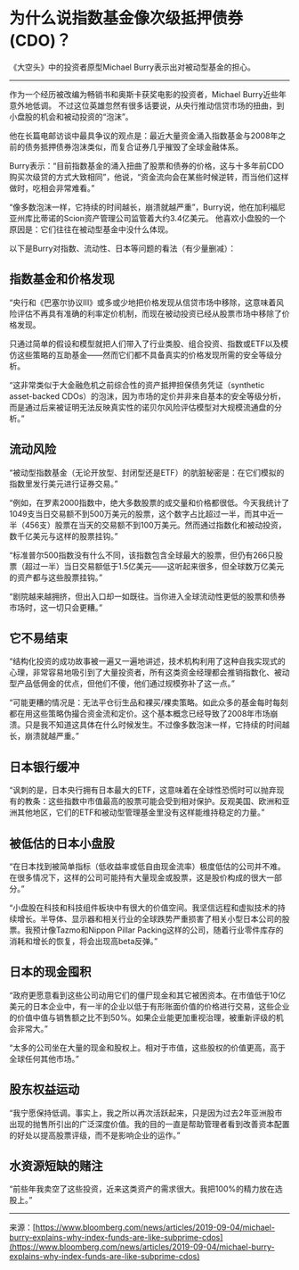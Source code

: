 # 为什么说指数基金像次级抵押债券(CDO)？

《大空头》中的投资者原型Michael Burry表示出对被动型基金的担心。

---

作为一个经历被改编为畅销书和奥斯卡获奖电影的投资者，Michael Burry近些年意外地低调。
不过这位英雄忽然有很多话要说，从央行推动信贷市场的扭曲，到小盘股的机会和被动投资的“泡沫”。

他在长篇电邮访谈中最具争议的观点是：最近大量资金涌入指数基金与2008年之前的债务抵押债券泡沫类似，而复合证券几乎摧毁了全球金融体系。

Burry表示：“目前指数基金的涌入扭曲了股票和债券的价格，这与十多年前CDO购买次级贷的方式大致相同”，他说，“资金流向会在某些时候逆转，而当他们这样做时，吃相会非常难看。”

“像多数泡沫一样，它持续的时间越长，崩溃就越严重”，Burry说，他在加利福尼亚州库比蒂诺的Scion资产管理公司监管着大约3.4亿美元。
他喜欢小盘股的一个原因是：它们往往在被动型基金中没什么体现。

以下是Burry对指数、流动性、日本等问题的看法（有少量删减）：

## 指数基金和价格发现

“央行和《巴塞尔协议Ⅲ》或多或少地把价格发现从信贷市场中移除，这意味着风险评估不再具有准确的利率定价机制，而现在被动投资已经从股票市场中移除了价格发现。

只通过简单的假设和模型就把人们带入了行业类股、组合投资、指数或ETF以及模仿这些策略的互助基金——然而它们都不具备真实的价格发现所需的安全等级分析。

“这非常类似于大金融危机之前综合性的资产抵押担保债务凭证（synthetic asset-backed CDOs）的泡沫，因为市场的定价并非来自基本的安全等级分析，而是通过后来被证明无法反映真实性的诺贝尔风险评估模型对大规模流通盘的分析。”

## 流动风险

“被动型指数基金（无论开放型、封闭型还是ETF）的肮脏秘密是：在它们模拟的指数里发行美元进行证券交易。”

“例如，在罗素2000指数中，绝大多数股票的成交量和价格都很低。今天我统计了1049支当日交易额不到500万美元的股票，这个数字占比超过一半，而其中近一半（456支）股票在当天的交易额不到100万美元。然而通过指数化和被动投资，数千亿美元与这样的股票挂钩。”

“标准普尔500指数没有什么不同，该指数包含全球最大的股票，但仍有266只股票（超过一半）当日交易额低于1.5亿美元——这听起来很多，但全球数万亿美元的资产都与这些股票挂钩。”

“剧院越来越拥挤，但出入口却一如既往。当你进入全球流动性更低的股票和债券市场时，这一切只会更糟。”

## 它不易结束

“结构化投资的成功故事被一遍又一遍地讲述，技术机构利用了这种自我实现式的心理，非常容易地吸引到了大量投资者，所有这类资金经理都会推销指数化、被动型产品低佣金的优点，但他们不傻，他们通过规模弥补了这一点。”

“可能更糟的情况是：无法平仓衍生品和裸买/裸卖策略。如此众多的基金每时每刻都在用这些策略伪撮合资金流和定价。这个基本概念已经导致了2008年市场崩溃。只是我不知道这具体在什么时候发生。不过像多数泡沫一样，它持续的时间越长，崩溃就越严重。”

## 日本银行缓冲

“讽刺的是，日本央行拥有日本最大的ETF，这意味着在全球性恐慌时可以抛弃现有的教条：这些指数中市值最高的股票可能会受到相对保护。反观美国、欧洲和亚洲其他地区，它们的ETF和被动型管理基金里没有这样能维持稳定的力量。”

## 被低估的日本小盘股

“在日本找到被简单指标（低收益率或低自由现金流率）极度低估的公司并不难。在很多情况下，这样的公司可能持有大量现金或股票，这是股价构成的很大一部分。”

“小盘股在科技和科技组件板块中有很大的价值空间。我坚信远程和虚拟技术的持续增长。半导体、显示器和相关行业的全球跌势严重损害了相关小型日本公司的股票。我预计像Tazmo和Nippon Pillar Packing这样的公司，随着行业零件库存的消耗和增长的恢复，将会出现高beta反弹。”

## 日本的现金囤积

“政府更愿意看到这些公司动用它们的僵尸现金和其它被困资本。在市值低于10亿美元的日本企业中，有一半的企业以低于有形账面价值的价格进行交易，这些企业的价值中值与销售额之比不到50%。如果企业能更加重视治理，被重新评级的机会非常大。”

“太多的公司坐在大量的现金和股权上。相对于市值，这些股权的价值更高，高于全球任何其他市场。”

## 股东权益运动

“我宁愿保持低调。事实上，我之所以再次活跃起来，只是因为过去2年亚洲股市出现的抛售所引出的广泛深度价值。我的目的一直是帮助管理者看到改善资本配置的好处以提高股票评级，而不是影响企业的运作。”

## 水资源短缺的赌注

“前些年我卖空了这些投资，近来这类资产的需求很大。我把100%的精力放在选股上。”

---

来源：[https://www.bloomberg.com/news/articles/2019-09-04/michael-burry-explains-why-index-funds-are-like-subprime-cdos](https://www.bloomberg.com/news/articles/2019-09-04/michael-burry-explains-why-index-funds-are-like-subprime-cdos)
